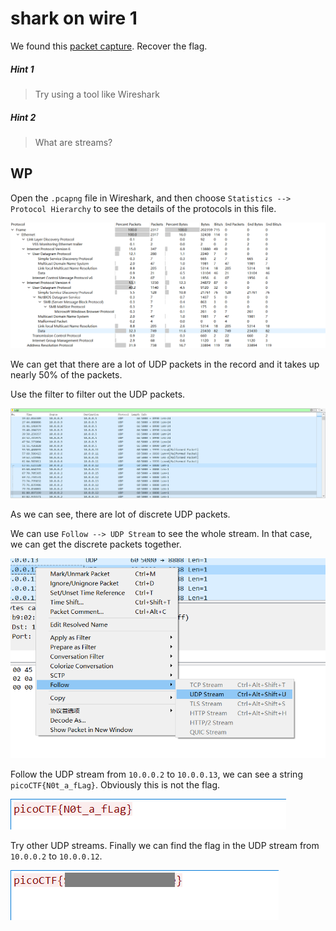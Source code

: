 # shark on wire 1

We found this [packet capture](http://ctf.infury.org:8000/files/a82afb7359e58c581780935f52322575/capture.pcap). Recover the flag.

##### Hint 1

> Try using a tool like Wireshark

##### Hint 2

> What are streams?

## WP

Open the `.pcapng` file in Wireshark, and then choose `Statistics --> Protocol Hierarchy` to see the details of the protocols in this file.

![image-20210727150030747](shark-on-wire-1.assets/image-20210727150030747.png)

We can get that there are a lot of UDP packets in the record and it takes up nearly 50% of the packets.

Use the filter to filter out the UDP packets.

![image-20210727150456040](shark-on-wire-1.assets/image-20210727150456040.png)

As we can see, there are lot of discrete UDP packets.

We can use `Follow --> UDP Stream` to see the whole stream. In that case, we can get the discrete packets together.

![image-20210727150627020](shark-on-wire-1.assets/image-20210727150627020.png)

Follow the UDP stream from `10.0.0.2` to `10.0.0.13`, we can see a string `picoCTF{N0t_a_fLag}`. Obviously this is not the flag.

![image-20210727150850118](shark-on-wire-1.assets/image-20210727150850118.png)

Try other UDP streams. Finally we can find the flag in the UDP stream from `10.0.0.2` to `10.0.0.12`.

![image-20210727151034227](shark-on-wire-1.assets/image-20210727151034227.png)